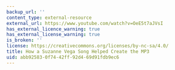 ```yaml
---
backup_url: ''
content_type: external-resource
external_url: https://www.youtube.com/watch?v=OeE5t7aJVsI
has_external_licence_warning: true
has_external_license_warning: true
is_broken: ''
license: https://creativecommons.org/licenses/by-nc-sa/4.0/
title: How a Suzanne Vega Song Helped Create the MP3
uid: abb92583-0f74-42ff-92d4-69d91fdb9ec6
---
```

